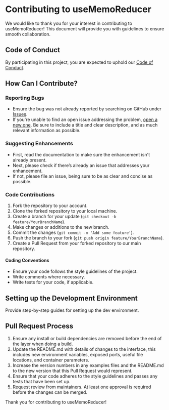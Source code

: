 # Contributing to useMemoReducer

We would like to thank you for your interest in contributing to useMemoReducer! This document will provide you with guidelines to ensure smooth collaboration.

## Code of Conduct

By participating in this project, you are expected to uphold our [Code of Conduct](https://github.com/piskunovim/useMemoReducer/blob/main/CODE_OF_CONDUCT.md).

## How Can I Contribute?

### Reporting Bugs

- Ensure the bug was not already reported by searching on GitHub under [Issues](https://github.com/piskunovim/useMemoReducer/issues).
- If you're unable to find an open issue addressing the problem, [open a new one](https://github.com/piskunovim/useMemoReducer/issues/new/choose). Be sure to include a title and clear description, and as much relevant information as possible.

### Suggesting Enhancements

- First, read the documentation to make sure the enhancement isn't already present.
- Next, please check if there’s already an issue that addresses your enhancement.
- If not, please file an issue, being sure to be as clear and concise as possible.

### Code Contributions

1. Fork the repository to your account.
2. Clone the forked repository to your local machine.
3. Create a branch for your update (`git checkout -b feature/YourBranchName`).
4. Make changes or additions to the new branch.
5. Commit the changes (`git commit -m 'Add some feature'`).
6. Push the branch to your fork (`git push origin feature/YourBranchName`).
7. Create a Pull Request from your forked repository to our main repository.

#### Coding Conventions

- Ensure your code follows the style guidelines of the project.
- Write comments where necessary.
- Write tests for your code, if applicable.

## Setting up the Development Environment

Provide step-by-step guides for setting up the dev environment.

## Pull Request Process

1. Ensure any install or build dependencies are removed before the end of the layer when doing a build.
2. Update the README.md with details of changes to the interface, this includes new environment variables, exposed ports, useful file locations, and container parameters.
3. Increase the version numbers in any examples files and the README.md to the new version that this Pull Request would represent.
4. Ensure that your code adheres to the style guidelines and passes any tests that have been set up.
5. Request review from maintainers. At least one approval is required before the changes can be merged.

Thank you for contributing to useMemoReducer!
